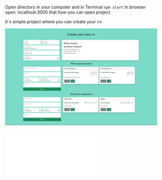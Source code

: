 Open directory in your computer and in Terminal `npm start` 
In browser open: localhost:3000 
that how you can open project.

It`s simple project where you can create your cv


<img src="ReactApp.pdf" width="500" />

![](ReactApp.pdf)